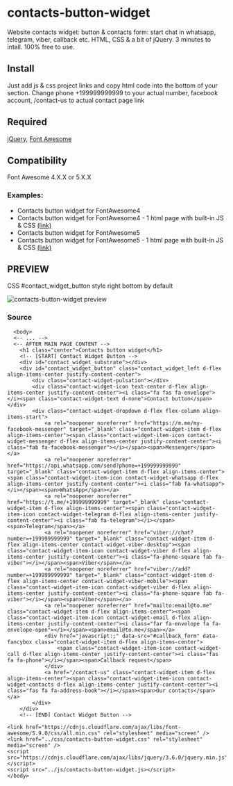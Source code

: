# contacts-button-widget
Website contacts widget: button &amp; contacts form: start chat in whatsapp, telegram, viber, callback etc. HTML, CSS  &amp; a bit of jQuery. 
3 minutes to intall. 100% free to use.

## Install
Just add js & css project links and copy html code into the bottom of your <body> section. Change phone +199999999999 to your actual number, facebook account, /contact-us to actual contact page link

## Required
[jQuery](https://jquery.com/), [Font Awesome](https://github.com/FortAwesome/Font-Awesome)

## Compatibility
Font Awesome 4.X.X or 5.X.X

### Examples:
- Contacts button widget for FontAwesome4
- Contacts button widget for FontAwesome4 - 1 html page with built-in JS & CSS [(link)](https://github.com/axxler/contacts-button-widget/blob/main/examples/contacts-button-widget_fa_4_7_0_one_page_css_js.html)
- Contacts button widget for FontAwesome5
- Contacts button widget for FontAwesome5 - 1 html page with built-in JS & CSS [(link)](https://github.com/axxler/contacts-button-widget/blob/main/examples/contacts-button-widget_fa_5_9_0_one_page_css_js.html)

## PREVIEW
CSS #contact_widget_button style right bottom by default

![contacts-button-widget preview](/preview/1.gif)

### Source
```
  <body>
  <-- ... -->
  <-- AFTER MAIN PAGE CONTENT -->
	<h1 class="center">Contacts button widget</h1>
	<!-- [START] Contact Widget Button -->
	<div id="contact_widget_substrate"></div>
	<div id="contact_widget_button" class="contact_widget_left d-flex align-items-center justify-content-center">
		<div class="contact-widget-pulsation"></div>
		<div class="contact-widget-icon text-center d-flex align-items-center justify-content-center"><i class="fa fas fa-envelope"></i><span class="contact-widget-text d-none">Contact button</span></div>
		<div class="contact-widget-dropdown d-flex flex-column align-items-start">
			<a rel="noopener noreferrer" href="https://m.me/my-facebook-messenger" target="_blank" class="contact-widget-item d-flex align-items-center"><span class="contact-widget-item-icon contact-widget-messenger d-flex align-items-center justify-content-center"><i class="fab fa-facebook-messenger"></i></span><span>Messenger</span></a>		
			<a rel="noopener noreferrer" href="https://api.whatsapp.com/send?phone=+199999999999" target="_blank" class="contact-widget-item d-flex align-items-center"><span class="contact-widget-item-icon contact-widget-whatsapp d-flex align-items-center justify-content-center"><i class="fab fa-whatsapp"></i></span><span>WhatsApp</span></a>
			<a rel="noopener noreferrer" href="https://t.me/+199999999999" target="_blank" class="contact-widget-item d-flex align-items-center"><span class="contact-widget-item-icon contact-widget-telegram d-flex align-items-center justify-content-center"><i class="fab fa-telegram"></i></span><span>Telegram</span></a>
			<a rel="noopener noreferrer" href="viber://chat?number=+199999999999" target="_blank" class="contact-widget-item d-flex align-items-center contact-widget-viber-desktop"><span class="contact-widget-item-icon contact-widget-viber d-flex align-items-center justify-content-center"><i class="fa-phone-square fab fa-viber"></i></span><span>Viber</span></a>
			<a rel="noopener noreferrer" href="viber://add?number=+199999999999" target="_blank" class="contact-widget-item d-flex align-items-center contact-widget-viber-mobile"><span class="contact-widget-item-icon contact-widget-viber d-flex align-items-center justify-content-center"><i class="fa-phone-square fab fa-viber"></i></span><span>Viber</span></a>
			<a rel="noopener noreferrer" href="mailto:email@to.me" class="contact-widget-item d-flex align-items-center"><span class="contact-widget-item-icon contact-widget-email d-flex align-items-center justify-content-center"><i class="far fa-envelope fa fa-envelope-open"></i></span><span>email@to.me</span></a>
			<div href="javascript:;" data-src="#callback_form" data-fancybox class="contact-widget-item d-flex align-items-center">
				<span class="contact-widget-item-icon contact-widget-call d-flex align-items-center justify-content-center"><i class="fas fa fa-phone"></i></span><span>Callback request</span>
			</div>
			<a href="/contact-us" class="contact-widget-item d-flex align-items-center"><span class="contact-widget-item-icon contact-widget-contacts d-flex align-items-center justify-content-center"><i class="fas fa fa-address-book"></i></span><span>Our contacts</span></a>
		</div>
	</div>
	<!-- [END] Contact Widget Button -->

<link href="https://cdnjs.cloudflare.com/ajax/libs/font-awesome/5.9.0/css/all.min.css" rel="stylesheet" media="screen" />
<link href="../css/contacts-button-widget.css" rel="stylesheet" media="screen" />
<script src="https://cdnjs.cloudflare.com/ajax/libs/jquery/3.6.0/jquery.min.js"></script>
<script src="../js/contacts-button-widget.js></script>
</body>
```
